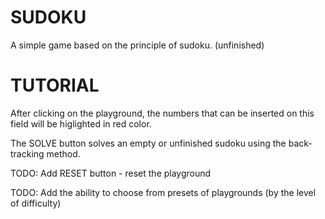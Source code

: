 # SUDOKU

A simple game based on the principle of sudoku. (unfinished)

# TUTORIAL

After clicking on the playground, the numbers that can be inserted on this field will be higlighted in red color.

The SOLVE button solves an empty or unfinished sudoku using the back-tracking method.

TODO: Add RESET button - reset the playground

TODO: Add the ability to choose from presets of playgrounds (by the level of difficulty)

